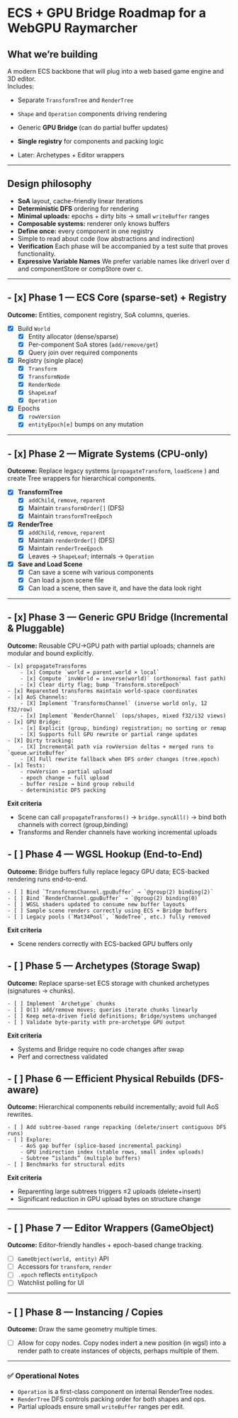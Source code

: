 # ECS + GPU Bridge Roadmap for a WebGPU Raymarcher

## What we’re building

A modern ECS backbone that will plug into a web based game engine and 3D editor.  
Includes:

- Separate `TransformTree` and `RenderTree`
    
- `Shape` and `Operation` components driving rendering
    
- Generic **GPU Bridge** (can do partial buffer updates)
    
- **Single registry** for components and packing logic
    
- Later: Archetypes + Editor wrappers
    

---

## Design philosophy

- **SoA** layout, cache-friendly linear iterations    
- **Deterministic DFS** ordering for rendering
- **Minimal uploads:** epochs + dirty bits → small `writeBuffer` ranges
- **Composable systems:** renderer only knows buffers
- **Define once:** every component in one registry
- Simple to read about code (low abstractions and indirection)
- **Verification** Each phase will be accompanied by a test suite that proves functionality.
- **Expressive Variable Names** We prefer variable names like driverI over d and componentStore or compStore over c.
---

## - [x] Phase 1 — ECS Core (sparse-set) + Registry
**Outcome:** Entities, component registry, SoA columns, queries.  

- [x] Build `World`
  - [x] Entity allocator (dense/sparse)
  - [x] Per-component SoA stores (`add/remove/get`)
  - [x] Query join over required components
- [x] Registry (single place)
  - [x] `Transform`
  - [x] `TransformNode`
  - [x] `RenderNode`
  - [x] `ShapeLeaf`
  - [x] `Operation`
- [x] Epochs
  - [x] `rowVersion`  
  - [x] `entityEpoch[e]` bumps on any mutation  

---

## - [x] Phase 2 — Migrate Systems (CPU-only)
**Outcome:** Replace legacy systems (`propagateTransform`, `loadScene` ) and create Tree wrappers for hierarchical components.

- [x] **TransformTree**
  - [x] `addChild`, `remove`, `reparent`
  - [x] Maintain `transformOrder[]` (DFS)
  - [x] Maintain `transformTreeEpoch`
- [x] **RenderTree**
  - [x] `addChild`, `remove`, `reparent`
  - [x] Maintain `renderOrder[]` (DFS)
  - [x] Maintain `renderTreeEpoch`
  - [x] Leaves → `ShapeLeaf`; internals → `Operation`
- [x] **Save and Load Scene**
  - [x] Can save a scene wih various components
  - [x] Can load a json scene file
  - [x] Can load a scene, then save it, and have the data look right

---

## - [x] Phase 3 — Generic GPU Bridge (Incremental & Pluggable)
**Outcome:** Reusable CPU→GPU path with partial uploads; channels are modular and bound explicitly.

    - [x] propagateTransforms
        - [x] Compute `world = parent.world × local`
        - [x] Compute `invWorld = inverse(world)` (orthonormal fast path)
        - [x] Clear dirty flag; bump `Transform.storeEpoch`
    - [x] Reparented transforms maintain world-space coordinates
    - [x] AoS Channels:
        - [X] Implement `TransformsChannel` (inverse world only, 12 f32/row)
        - [x] Implement `RenderChannel` (ops/shapes, mixed f32/i32 views)
    - [x] GPU Bridge:
        - [x] Explicit (group, binding) registration; no sorting or remap
        - [X] Supports full GPU rewrite or partial range updates
    - [X] Dirty tracking:
        - [X] Incremental path via rowVersion deltas + merged runs to `queue.writeBuffer`
        - [X] Full rewrite fallback when DFS order changes (tree.epoch)
    - [x] Tests:
        - rowVersion → partial upload
        - epoch change → full upload
        - buffer resize → bind group rebuild
        - deterministic DFS packing

**Exit criteria**
- Scene can call `propagateTransforms()` → `bridge.syncAll()` → bind both channels with correct (group,binding)
- Transforms and Render channels have working incremental uploads


## - [ ] Phase 4 — WGSL Hookup (End-to-End)
**Outcome:** Bridge buffers fully replace legacy GPU data; ECS-backed rendering runs end-to-end.

    - [ ] Bind `TransformsChannel.gpuBuffer` → `@group(2) binding(2)`
    - [ ] Bind `RenderChannel.gpuBuffer` → `@group(2) binding(0)`
    - [ ] WGSL shaders updated to consume new buffer layouts
    - [ ] Sample scene renders correctly using ECS + Bridge buffers
    - [ ] Legacy pools (`Mat34Pool`, `NodeTree`, etc.) fully removed

**Exit criteria**
- Scene renders correctly with ECS-backed GPU buffers only


## - [ ] Phase 5 — Archetypes (Storage Swap)
**Outcome:** Replace sparse-set ECS storage with chunked archetypes (signatures → chunks).

    - [ ] Implement `Archetype` chunks
    - [ ] O(1) add/remove moves; queries iterate chunks linearly
    - [ ] Keep meta-driven field definitions; Bridge/systems unchanged
    - [ ] Validate byte-parity with pre-archetype GPU output

**Exit criteria**
- Systems and Bridge require no code changes after swap
- Perf and correctness validated


## - [ ] Phase 6 — Efficient Physical Rebuilds (DFS-aware)
**Outcome:** Hierarchical components rebuild incrementally; avoid full AoS rewrites.

    - [ ] Add subtree-based range repacking (delete/insert contiguous DFS runs)
    - [ ] Explore:
        - AoS gap buffer (splice-based incremental packing)
        - GPU indirection index (stable rows, small index uploads)
        - Subtree “islands” (multiple buffers)
    - [ ] Benchmarks for structural edits

**Exit criteria**
- Reparenting large subtrees triggers ≤2 uploads (delete+insert)
- Significant reduction in GPU upload bytes on structure change


---


## - [ ] Phase 7 — Editor Wrappers (GameObject)
**Outcome:** Editor-friendly handles + epoch-based change tracking.  

- [ ] `GameObject(world, entity)` API  
- [ ] Accessors for `transform`, `render`  
- [ ] `.epoch` reflects `entityEpoch`
- [ ] Watchlist polling for UI  

---

## - [ ] Phase 8 — Instancing / Copies 
**Outcome:** Draw the same geometry multiple times.  

  - [ ] Allow for copy nodes.
      Copy nodes indert a new position (in wgsl) into a render path to create instances of objects, perhaps multiple of them. 

---

### ✅ Operational Notes
- `Operation` is a first-class component on internal RenderTree nodes.  
- `RenderTree` DFS controls packing order for both shapes and ops.  
- Partial uploads ensure small `writeBuffer` ranges per edit.  
